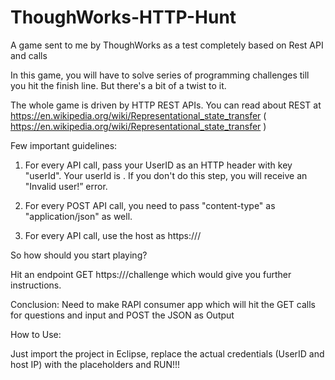 # ThoughWorks-HTTP-Hunt

A game sent to me by ThoughWorks as a test completely based on Rest API and calls

In this game, you will have to solve series of programming challenges till you hit the finish line. But there's a bit of a twist to it.

The whole game is driven by HTTP REST APIs. You can read about REST at https://en.wikipedia.org/wiki/Representational_state_transfer ( https://en.wikipedia.org/wiki/Representational_state_transfer )

Few important guidelines:

1. For every API call, pass your UserID as an HTTP header with key "userId". Your userId is <xyz123>. If you don't do this step, you will receive an "Invalid user!” error.

2. For every POST API call, you need to pass "content-type" as "application/json" as well.

3. For every API call, use the host as https://<host-link>/

 

So how should you start playing?

Hit an endpoint GET https://<host-link>/challenge which would give you further instructions.

Conclusion: Need to make RAPI consumer app which will hit the GET calls for questions and input and POST the JSON as Output


How to Use:

Just import the project in Eclipse, replace the actual credentials (UserID and host IP) with the placeholders and RUN!!!
